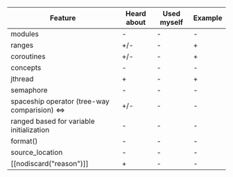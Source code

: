 | Feature | Heard about | Used myself | Example |
| - | - | - | - |
| modules | - | - | - |
| ranges | +/- | - | + |
| coroutines | +/- | - | + |
| concepts | - | - | - |
| jthread | + | - | + |
| semaphore | - | - | - |
| spaceship operator (tree-way comparision) <=> | +/- | - | - |
| ranged based for variable initialization | - | - | - |
| format() | - | - | - |
| source_location | - | - | - |
| [[nodiscard("reason")]] | + | - | - |